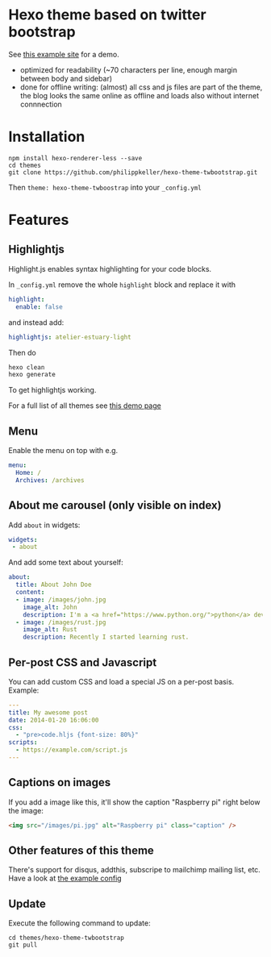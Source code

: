 # Hexo theme based on twitter bootstrap

See [this example site](http://hexo-example.s3-website.eu-central-1.amazonaws.com/) for a demo.

- optimized for readability (~70 characters per line, enough margin between body and sidebar)
- done for offline writing: (almost) all css and js files are part of the theme, the blog looks the same online as offline and loads also without internet connnection

# Installation

```
npm install hexo-renderer-less --save
cd themes
git clone https://github.com/philippkeller/hexo-theme-twbootstrap.git
```

Then `theme: hexo-theme-twboostrap` into your `_config.yml`

# Features

## Highlightjs

Highlight.js enables syntax highlighting for your code blocks. 

In `_config.yml` remove the whole `highlight` block and replace it with

```yaml
highlight:
  enable: false
```

and instead add:

```yaml
highlightjs: atelier-estuary-light
```

Then do

```bash
hexo clean
hexo generate
```

To get highlightjs working.

For a full list of all themes see [this demo page](https://highlightjs.org/static/demo/)

## Menu

Enable the menu on top with e.g.

```yaml
menu:
  Home: /
  Archives: /archives
```

## About me carousel (only visible on index)

Add `about` in widgets:

```yaml
widgets:
 - about
```

And add some text about yourself:

```yaml
about:
  title: About John Doe
  content:
  - image: /images/john.jpg
    image_alt: John
    description: I'm a <a href="https://www.python.org/">python</a> developer
  - image: /images/rust.jpg
    image_alt: Rust
    description: Recently I started learning rust.
```

## Per-post CSS and Javascript

You can add custom CSS and load a special JS on a per-post basis. Example:

```yaml
---
title: My awesome post
date: 2014-01-20 16:06:00
css:
  - "pre>code.hljs {font-size: 80%}"
scripts:
  - https://example.com/script.js
---
```

## Captions on images

If you add a image like this, it'll show the caption "Raspberry pi" right below the image:

```html
<img src="/images/pi.jpg" alt="Raspberry pi" class="caption" />
```

## Other features of this theme

There's support for disqus, addthis, subscripe to mailchimp mailing list, etc. Have a look at [the example config](_config.example.yml)

## Update

Execute the following command to update:

```
cd themes/hexo-theme-twbootstrap
git pull
```
